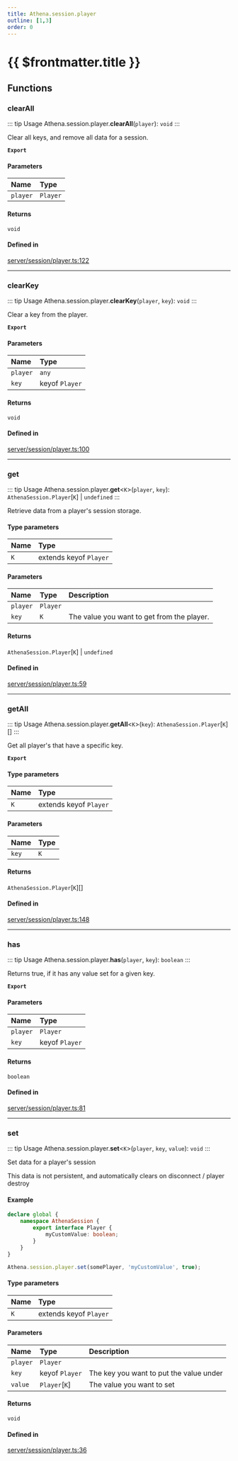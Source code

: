 ```yaml
---
title: Athena.session.player
outline: [1,3]
order: 0
---
```


# {{ $frontmatter.title }}


## Functions

### clearAll

::: tip Usage
Athena.session.player.**clearAll**(`player`): `void`
:::

Clear all keys, and remove all data for a session.

**`Export`**

#### Parameters

| Name | Type |
| :------ | :------ |
| `player` | `Player` |

#### Returns

`void`

#### Defined in

[server/session/player.ts:122](https://github.com/Stuyk/altv-athena/blob/70801b3/src/core/server/session/player.ts#L122)

___

### clearKey

::: tip Usage
Athena.session.player.**clearKey**(`player`, `key`): `void`
:::

Clear a key from the player.

**`Export`**

#### Parameters

| Name | Type |
| :------ | :------ |
| `player` | `any` |
| `key` | keyof `Player` |

#### Returns

`void`

#### Defined in

[server/session/player.ts:100](https://github.com/Stuyk/altv-athena/blob/70801b3/src/core/server/session/player.ts#L100)

___

### get

::: tip Usage
Athena.session.player.**get**<`K`\>(`player`, `key`): `AthenaSession.Player`[`K`] \| `undefined`
:::

Retrieve data from a player's session storage.

#### Type parameters

| Name | Type |
| :------ | :------ |
| `K` | extends keyof `Player` |

#### Parameters

| Name | Type | Description |
| :------ | :------ | :------ |
| `player` | `Player` |  |
| `key` | `K` | The value you want to get from the player. |

#### Returns

`AthenaSession.Player`[`K`] \| `undefined`

#### Defined in

[server/session/player.ts:59](https://github.com/Stuyk/altv-athena/blob/70801b3/src/core/server/session/player.ts#L59)

___

### getAll

::: tip Usage
Athena.session.player.**getAll**<`K`\>(`key`): `AthenaSession.Player`[`K`][]
:::

Get all player's that have a specific key.

**`Export`**

#### Type parameters

| Name | Type |
| :------ | :------ |
| `K` | extends keyof `Player` |

#### Parameters

| Name | Type |
| :------ | :------ |
| `key` | `K` |

#### Returns

`AthenaSession.Player`[`K`][]

#### Defined in

[server/session/player.ts:148](https://github.com/Stuyk/altv-athena/blob/70801b3/src/core/server/session/player.ts#L148)

___

### has

::: tip Usage
Athena.session.player.**has**(`player`, `key`): `boolean`
:::

Returns true, if it has any value set for a given key.

**`Export`**

#### Parameters

| Name | Type |
| :------ | :------ |
| `player` | `Player` |
| `key` | keyof `Player` |

#### Returns

`boolean`

#### Defined in

[server/session/player.ts:81](https://github.com/Stuyk/altv-athena/blob/70801b3/src/core/server/session/player.ts#L81)

___

### set

::: tip Usage
Athena.session.player.**set**<`K`\>(`player`, `key`, `value`): `void`
:::

Set data for a player's session

This data is not persistent, and automatically clears on disconnect / player destroy

#### Example
```ts
declare global {
    namespace AthenaSession {
        export interface Player {
            myCustomValue: boolean;
        }
    }
}

Athena.session.player.set(somePlayer, 'myCustomValue', true);
```

#### Type parameters

| Name | Type |
| :------ | :------ |
| `K` | extends keyof `Player` |

#### Parameters

| Name | Type | Description |
| :------ | :------ | :------ |
| `player` | `Player` |  |
| `key` | keyof `Player` | The key you want to put the value under |
| `value` | `Player`[`K`] | The value you want to set |

#### Returns

`void`

#### Defined in

[server/session/player.ts:36](https://github.com/Stuyk/altv-athena/blob/70801b3/src/core/server/session/player.ts#L36)
